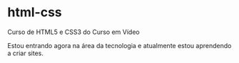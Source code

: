 # html-css
 Curso de HTML5 e CSS3 do Curso em Vídeo

 Estou entrando agora na área da tecnologia e atualmente estou aprendendo a criar sites.
